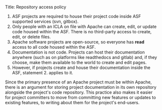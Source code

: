 Title: Repository access policy


1. ASF projects are required to house their project code inside ASF supported services (svn, gitbox).
2. Only people with an ICLA on file with Apache can create, edit, or update code housed within the ASF. There is no third-party access to create, edit, or delete files.
3. Apache software projects are open-source, so everyone has **read** access to all code housed within the ASF.
4. Documentation is not code. Projects can host their documentation anywhere (such as on platforms like readthedocs and gitlab) and, if they choose, make them available to the world to create and edit pages.
5. However, if projects create and house their documentation inside the ASF, statement 2. applies to it.

Since the primary presence of an Apache project must be within Apache, there is an argument for storing project documentation in its own repository alongside the project's code repository. This practice also makes it easier for project committers to move from committing new features or updates to existing features, to writing about them for the project's end-users.

